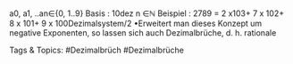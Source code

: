 a0, a1, ..an∈{0, 1..9} 
Basis : 10dez
n ∈ℕ
Beispiel : 2789 = 2 x103+ 7 x 102+ 8 x 101+ 9 x 100Dezimalsystem/2
•Erweitert man dieses Konzept um negative Exponenten, so lassen sich auch Dezimalbrüche, d. h. rationale 

   Tags & Topics:
   #Dezimalbrüch
   #Dezimalbrüche